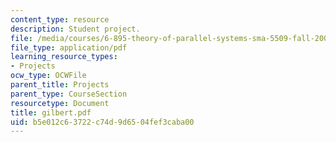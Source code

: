 ```yaml
---
content_type: resource
description: Student project.
file: /media/courses/6-895-theory-of-parallel-systems-sma-5509-fall-2003/b5e012c63722c74d9d6504fef3caba00_gilbert.pdf
file_type: application/pdf
learning_resource_types:
- Projects
ocw_type: OCWFile
parent_title: Projects
parent_type: CourseSection
resourcetype: Document
title: gilbert.pdf
uid: b5e012c6-3722-c74d-9d65-04fef3caba00
---
```

